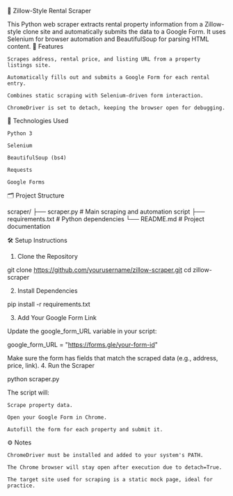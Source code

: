 🏡 Zillow-Style Rental Scraper

This Python web scraper extracts rental property information from a Zillow-style clone site and automatically submits the data to a Google Form. It uses Selenium for browser automation and BeautifulSoup for parsing HTML content.
🚀 Features

    Scrapes address, rental price, and listing URL from a property listings site.

    Automatically fills out and submits a Google Form for each rental entry.

    Combines static scraping with Selenium-driven form interaction.

    ChromeDriver is set to detach, keeping the browser open for debugging.

🧰 Technologies Used

    Python 3

    Selenium

    BeautifulSoup (bs4)

    Requests

    Google Forms

🗂️ Project Structure

scraper/
├── scraper.py       # Main scraping and automation script
├── requirements.txt # Python dependencies
└── README.md        # Project documentation

🛠️ Setup Instructions
1. Clone the Repository

git clone https://github.com/yourusername/zillow-scraper.git
cd zillow-scraper

2. Install Dependencies

pip install -r requirements.txt

3. Add Your Google Form Link

Update the google_form_URL variable in your script:

google_form_URL = "https://forms.gle/your-form-id"

Make sure the form has fields that match the scraped data (e.g., address, price, link).
4. Run the Scraper

python scraper.py

The script will:

    Scrape property data.

    Open your Google Form in Chrome.

    Autofill the form for each property and submit it.

⚙️ Notes

    ChromeDriver must be installed and added to your system's PATH.

    The Chrome browser will stay open after execution due to detach=True.

    The target site used for scraping is a static mock page, ideal for practice.

